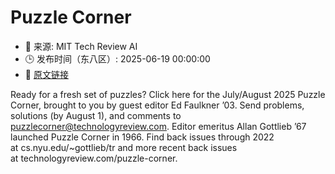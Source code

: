# Puzzle Corner
- 📅 来源: MIT Tech Review AI
- 🕒 发布时间（东八区）: 2025-06-19 00:00:00
- 🔗 [原文链接](https://www.technologyreview.com/2025/06/18/1118935/puzzle-corner-74/)

Ready for a fresh set of puzzles? Click here for the July/August 2025 Puzzle Corner,&#160;brought to you by guest editor Ed Faulkner &#8217;03. Send problems, solutions (by August 1), and comments to puzzlecorner@technologyreview.com. Editor emeritus Allan Gottlieb ’67 launched Puzzle Corner in 1966. Find back issues through 2022 at cs.nyu.edu/~gottlieb/tr and more recent back issues at technologyreview.com/puzzle-corner.